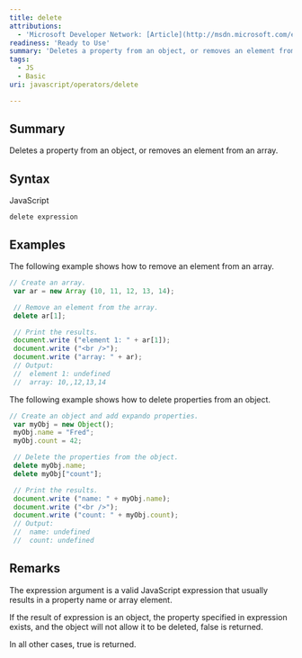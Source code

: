 ```yaml
---
title: delete
attributions:
  - 'Microsoft Developer Network: [Article](http://msdn.microsoft.com/en-us/library/ie/2b2z052x(v=vs.94).aspx)'
readiness: 'Ready to Use'
summary: 'Deletes a property from an object, or removes an element from an array.'
tags:
  - JS
  - Basic
uri: javascript/operators/delete

---
```

## <span>Summary</span>

Deletes a property from an object, or removes an element from an array.

## <span>Syntax</span>

<span class="language">JavaScript</span>

    delete expression

## <span>Examples</span>

The following example shows how to remove an element from an array.

``` js
// Create an array.
 var ar = new Array (10, 11, 12, 13, 14);

 // Remove an element from the array.
 delete ar[1];

 // Print the results.
 document.write ("element 1: " + ar[1]);
 document.write ("<br />");
 document.write ("array: " + ar);
 // Output:
 //  element 1: undefined
 //  array: 10,,12,13,14
```

The following example shows how to delete properties from an object.

``` js
// Create an object and add expando properties.
 var myObj = new Object();
 myObj.name = "Fred";
 myObj.count = 42;

 // Delete the properties from the object.
 delete myObj.name;
 delete myObj["count"];

 // Print the results.
 document.write ("name: " + myObj.name);
 document.write ("<br />");
 document.write ("count: " + myObj.count);
 // Output:
 //  name: undefined
 //  count: undefined
```

## <span>Remarks</span>

The expression argument is a valid JavaScript expression that usually results in a property name or array element.

If the result of expression is an object, the property specified in expression exists, and the object will not allow it to be deleted, false is returned.

In all other cases, true is returned.


